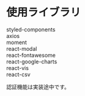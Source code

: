 # 使用ライブラリ

styled-components<br/>
axios<br/>
moment<br/>
react-modal<br/>
react-fontawesome<br/>
react-google-charts<br/>
react-vis<br/>
react-csv<br/>

認証機能は実装途中です。
